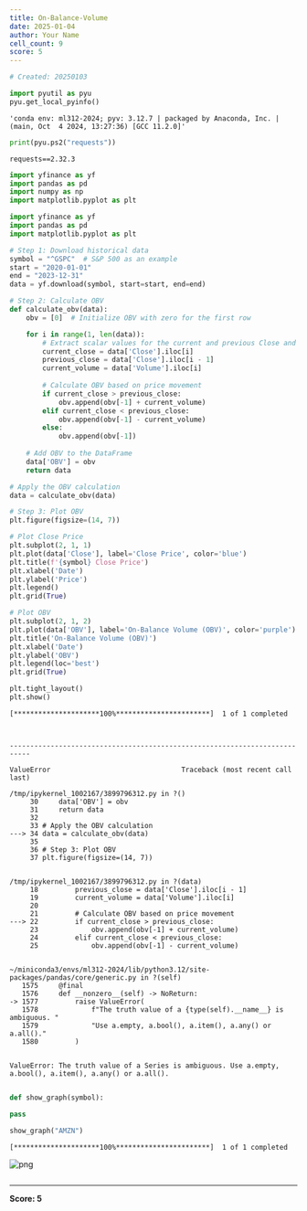 ```yaml
---
title: On-Balance-Volume
date: 2025-01-04
author: Your Name
cell_count: 9
score: 5
---
```


```python
# Created: 20250103
```


```python
import pyutil as pyu
pyu.get_local_pyinfo()
```




    'conda env: ml312-2024; pyv: 3.12.7 | packaged by Anaconda, Inc. | (main, Oct  4 2024, 13:27:36) [GCC 11.2.0]'




```python
print(pyu.ps2("requests"))
```

    requests==2.32.3
    



```python
import yfinance as yf
import pandas as pd
import numpy as np
import matplotlib.pyplot as plt
```


```python
import yfinance as yf
import pandas as pd
import matplotlib.pyplot as plt

# Step 1: Download historical data
symbol = "^GSPC"  # S&P 500 as an example
start = "2020-01-01"
end = "2023-12-31"
data = yf.download(symbol, start=start, end=end)

# Step 2: Calculate OBV
def calculate_obv(data):
    obv = [0]  # Initialize OBV with zero for the first row

    for i in range(1, len(data)):
        # Extract scalar values for the current and previous Close and Volume
        current_close = data['Close'].iloc[i]
        previous_close = data['Close'].iloc[i - 1]
        current_volume = data['Volume'].iloc[i]
        
        # Calculate OBV based on price movement
        if current_close > previous_close:
            obv.append(obv[-1] + current_volume)
        elif current_close < previous_close:
            obv.append(obv[-1] - current_volume)
        else:
            obv.append(obv[-1])
    
    # Add OBV to the DataFrame
    data['OBV'] = obv
    return data

# Apply the OBV calculation
data = calculate_obv(data)

# Step 3: Plot OBV
plt.figure(figsize=(14, 7))

# Plot Close Price
plt.subplot(2, 1, 1)
plt.plot(data['Close'], label='Close Price', color='blue')
plt.title(f'{symbol} Close Price')
plt.xlabel('Date')
plt.ylabel('Price')
plt.legend()
plt.grid(True)

# Plot OBV
plt.subplot(2, 1, 2)
plt.plot(data['OBV'], label='On-Balance Volume (OBV)', color='purple')
plt.title('On-Balance Volume (OBV)')
plt.xlabel('Date')
plt.ylabel('OBV')
plt.legend(loc='best')
plt.grid(True)

plt.tight_layout()
plt.show()

```

    [*********************100%***********************]  1 of 1 completed



    ---------------------------------------------------------------------------

    ValueError                                Traceback (most recent call last)

    /tmp/ipykernel_1002167/3899796312.py in ?()
         30     data['OBV'] = obv
         31     return data
         32 
         33 # Apply the OBV calculation
    ---> 34 data = calculate_obv(data)
         35 
         36 # Step 3: Plot OBV
         37 plt.figure(figsize=(14, 7))


    /tmp/ipykernel_1002167/3899796312.py in ?(data)
         18         previous_close = data['Close'].iloc[i - 1]
         19         current_volume = data['Volume'].iloc[i]
         20 
         21         # Calculate OBV based on price movement
    ---> 22         if current_close > previous_close:
         23             obv.append(obv[-1] + current_volume)
         24         elif current_close < previous_close:
         25             obv.append(obv[-1] - current_volume)


    ~/miniconda3/envs/ml312-2024/lib/python3.12/site-packages/pandas/core/generic.py in ?(self)
       1575     @final
       1576     def __nonzero__(self) -> NoReturn:
    -> 1577         raise ValueError(
       1578             f"The truth value of a {type(self).__name__} is ambiguous. "
       1579             "Use a.empty, a.bool(), a.item(), a.any() or a.all()."
       1580         )


    ValueError: The truth value of a Series is ambiguous. Use a.empty, a.bool(), a.item(), a.any() or a.all().



```python

```


```python
def show_graph(symbol):

pass
```


```python
show_graph("AMZN")
```

    [*********************100%***********************]  1 of 1 completed



    
![png](/mlnotes/images/on-balance-volume_7_1.png)
    



```python

```


---
**Score: 5**